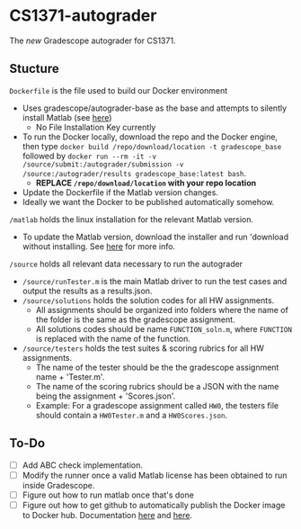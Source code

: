 # CS1371-autograder
The *new* Gradescope autograder for CS1371.
## Stucture
`Dockerfile` is the file used to build our Docker environment
- Uses gradescope/autograder-base as the base and attempts to silently install Matlab (see [here](https://www.mathworks.com/help/install/ug/install-noninteractively-silent-installation.html))
    - No File Installation Key currently
- To run the Docker locally, download the repo and the Docker engine, then type `docker build /repo/download/location -t gradescope_base` followed by `docker run --rm -it -v /source/submit:/autograder/submission -v /source:/autograder/results gradescope_base:latest bash`.
    - **REPLACE `/repo/download/location` with your repo location**
- Update the Dockerfile if the Matlab version changes.
- Ideally we want the Docker to be published automatically somehow.

`/matlab` holds the linux installation for the relevant Matlab version. 
- To update the Matlab version, download the installer and run 'download without installing. See [here](https://www.mathworks.com/help/install/ug/install-noninteractively-silent-installation.html) for more info.

`/source` holds all relevant data necessary to run the autograder
- `/source/runTester.m` is the main Matlab driver to run the test cases and output the results as a results.json.
- `/source/solutions` holds the solution codes for all HW assignments. 
    - All assignments should be organized into folders where the name of the folder is the same as the gradescope assignment.
    - All solutions codes should be name `FUNCTION_soln.m`, where `FUNCTION` is replaced with the name of the function.
- `/source/testers` holds the test suites & scoring rubrics for all HW assignments. 
    - The name of the tester should be the the gradescope assignment name + 'Tester.m'.
    - The name of the scoring rubrics should be a JSON with the name being the assignment + 'Scores.json'.
    - Example: For a gradescope assignment called `HW0`, the testers file should contain a `HW0Tester.m` and a `HW0Scores.json`.
## To-Do
- [ ] Add ABC check implementation.
- [ ] Modify the runner once a valid Matlab license has been obtained to run inside Gradescope.
- [ ] Figure out how to run matlab once that's done
- [ ] Figure out how to get github to automatically publish the Docker image to Docker hub. Documentation [here](https://docs.github.com/en/actions/publishing-packages/publishing-docker-images) and [here](https://github.com/docker/build-push-action).